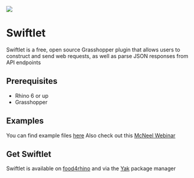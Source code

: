 ![](https://github.com/enmerk4r/Swiftlet/blob/main/Assets/Logo/Logo_Readme.png)

# Swiftlet
Swiftlet is a free, open source Grasshopper plugin that allows users to construct and send web requests, as well as parse JSON responses from API endpoints

## Prerequisites
* Rhino 6 or up
* Grasshopper

## Examples
You can find example files [here](https://github.com/enmerk4r/Swiftlet/tree/main/Examples)
Also check out this [McNeel Webinar](https://www.youtube.com/watch?v=j1Y7mkPRmXE)

## Get Swiftlet
Swiftlet is available on [food4rhino](https://www.food4rhino.com/en/app/swiftlet) and via the [Yak](https://developer.rhino3d.com/guides/yak/what-is-yak/) package manager
